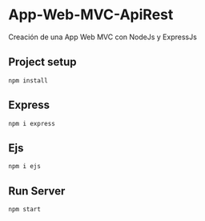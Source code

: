 # App-Web-MVC-ApiRest
Creación de una App Web MVC con NodeJs y ExpressJs

## Project setup
```
npm install
```

## Express
```
npm i express
```

## Ejs
```
npm i ejs
```

## Run Server
```
npm start
```
